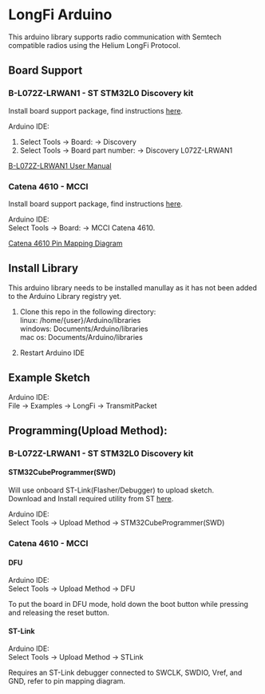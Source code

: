 # LongFi Arduino

This arduino library supports radio communication with Semtech compatible radios using the Helium LongFi Protocol.

## Board Support

### B-L072Z-LRWAN1 - ST STM32L0 Discovery kit  
Install board support package, find instructions [here](https://github.com/stm32duino/Arduino_Core_STM32#getting-started).  

Arduino IDE:  
1. Select Tools -> Board: -> Discovery 
2. Select Tools -> Board part number: -> Discovery L072Z-LRWAN1 

[B-L072Z-LRWAN1 User Manual](https://www.st.com/content/ccc/resource/technical/document/user_manual/group0/ac/62/15/c7/60/ac/4e/9c/DM00329995/files/DM00329995.pdf/jcr:content/translations/en.DM00329995.pdf)  

### Catena 4610 - MCCI  
Install board support package, find instructions [here](https://github.com/mcci-catena/Arduino_Core_STM32#getting-started). 

Arduino IDE:  
Select Tools -> Board: -> MCCI Catena 4610.  

[Catena 4610 Pin Mapping Diagram](https://github.com/mcci-catena/HW-Designs/blob/master/Boards/Catena-4610/Catena-4610-Pinmapping.png)

## Install Library
This arduino library needs to be installed manullay as it has not been added to the Arduino Library registry yet.

1. Clone this repo in the following directory:  
linux: /home/{user}/Arduino/libraries  
windows: Documents/Arduino/libraries  
mac os: Documents/Arduino/libraries  

2. Restart Arduino IDE

## Example Sketch

Arduino IDE:  
File -> Examples -> LongFi -> TransmitPacket  

## Programming(Upload Method):

### B-L072Z-LRWAN1 - ST STM32L0 Discovery kit 

#### STM32CubeProgrammer(SWD)
Will use onboard ST-Link(Flasher/Debugger) to upload sketch.  
Download and Install required utility from ST [here](https://www.st.com/en/development-tools/stm32cubeprog.html).  

Arduino IDE:  
Select Tools -> Upload Method -> STM32CubeProgrammer(SWD)


### Catena 4610 - MCCI 

#### DFU
Arduino IDE:  
Select Tools -> Upload Method -> DFU  

To put the board in DFU mode, hold down the boot button while pressing and releasing the reset button.

#### ST-Link
Arduino IDE:  
Select Tools -> Upload Method -> STLink

Requires an ST-Link debugger connected to SWCLK, SWDIO, Vref, and GND, refer to pin mapping diagram. 

